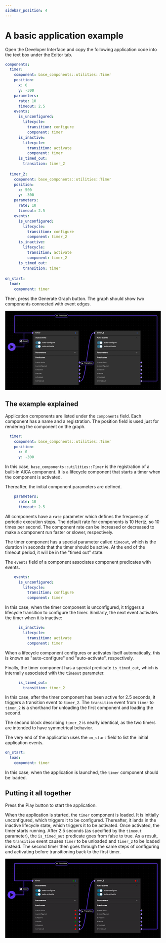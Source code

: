```yaml
---
sidebar_position: 4
---
```


# A basic application example

Open the Developer Interface and copy the following application code into the text box under the Editor tab.

```yaml
components:
  timer:
    component: base_components::utilities::Timer
    position:
      x: 0
      y: -300
    parameters:
      rate: 10
      timeout: 2.5
    events:
      is_unconfigured:
        lifecycle:
          transition: configure
          component: timer
      is_inactive:
        lifecycle:
          transition: activate
          component: timer
      is_timed_out:
        transition: timer_2

  timer_2:
    component: base_components::utilities::Timer
    position:
      x: 500
      y: -300
    parameters:
      rate: 10
      timeout: 2.5
    events:
      is_unconfigured:
        lifecycle:
          transition: configure
          component: timer_2
      is_inactive:
        lifecycle:
          transition: activate
          component: timer_2
      is_timed_out:
        transition: timer

on_start:
  load:
    component: timer
```

Then, press the Generate Graph button. The graph should show two components connected with event edges.

![timer example](assets/timer-example.png)

## The example explained

Application components are listed under the `components` field. Each component has a name and a registration.
The position field is used just for rendering the component on the graph.

```yaml
  timer:
    component: base_components::utilities::Timer
    position:
      x: 0
      y: -300
```

In this case, `base_components::utilities::Timer` is the registration of a built-in AICA component. It is a lifecycle
component that starts a timer when the component is activated.

Thereafter, the initial component parameters are defined.

```yaml
    parameters:
      rate: 10
      timeout: 2.5
```

All components have a `rate` parameter which defines the frequency of periodic execution steps. The default rate for
components is 10 Hertz, so 10 times per second. The component rate can be increased or decreased to make a component run
faster or slower, respectively.

The timer component has a special parameter called `timeout`, which is the duration in seconds that the timer should
be active. At the end of the timeout period, it will be in the "timed out" state.

The `events` field of a component associates component predicates with events.

```yaml
    events:
      is_unconfigured:
        lifecycle:
          transition: configure
          component: timer
```

In this case, when the timer component is unconfigured, it triggers a lifecycle transition to configure the timer.
Similarly, the next event activates the timer when it is inactive:

```yaml
      is_inactive:
        lifecycle:
          transition: activate
          component: timer
```

When a lifecycle component configures or activates itself automatically, this is known as "auto-configure" and
"auto-activate", respectively.

Finally, the timer component has a special predicate `is_timed_out`, which is internally associated with the `timeout`
parameter.

```yaml
      is_timed_out:
        transition: timer_2
```

In this case, after the timer component has been active for 2.5 seconds, it triggers a transition event to `timer_2`.
The `transition` event from `timer` to `timer_2` is a shorthand for unloading the first component and loading the
second.

The second block describing `timer_2` is nearly identical, as the two timers are intended to have symmetrical behavior.

The very end of the application uses the `on_start` field to list the initial application events.

```yaml
on_start:
  load:
    component: timer
```

In this case, when the application is launched, the `timer` component should be loaded.

## Putting it all together

Press the Play button to start the application.

When the application is started, the `timer` component is loaded. It is initially unconfigured, which triggers it
to be configured. Thereafter, it lands in the inactive lifecycle state, which triggers it to be activated.
Once activated, the timer starts running. After 2.5 seconds (as specified by the `timeout` parameter),
the `is_timed_out` predicate goes from false to true. As a result, the `transition` event causes `timer` to be unloaded
and `timer_2` to be loaded instead. The second timer then goes through the same steps of configuring and activating
before transitioning back to the first timer.

![timer example (animated)](./assets/timer-example.gif)